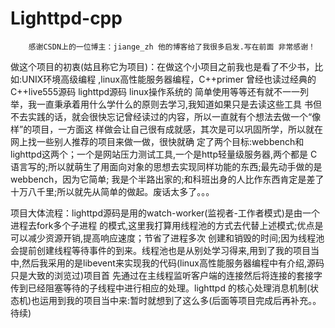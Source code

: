 # Lighttpd-cpp


        感谢CSDN上的一位博主：jiange_zh 他的博客给了我很多启发.写在前面 非常感谢！ 
        
   做这个项目的初衷(姑且称它为项目)：在做这个小项目之前我也是看了不少书，比如:UNIX环境高级编程 
,linux高性能服务器编程，C++primer 曾经也读过经典的C++live555源码 lighttpd源码 linux操作系统的
简单使用等等还有就不一一列举，我一直秉承着用什么学什么的原则去学习,我知道如果只是去读这些工具
书但不去实践的话，就会很快忘记曾经读过的内容，所以一直就有个想法去做一个“像样”的项目，一方面这
样做会让自己很有成就感，其次是可以巩固所学，所以就在网上找一些别人推荐的项目来做一做，很快就确
定了两个目标:webbench和lighttpd这两个；一个是网站压力测试工具,一个是http轻量级服务器,两个都是
C语言写的;所以就萌生了用面向对象的思想去实现同样功能的东西;最先动手做的是webbench，因为它简单;
我是个半路出家的;和科班出身的人比作东西肯定是差了十万八千里;所以就先从简单的做起。废话太多了。。。


    
   项目大体流程：lighttpd源码是用的watch-worker(监视者-工作者模式)是由一个进程去fork多个子进程
的模式,这里我打算用线程池的方式去代替上述模式;优点是可以减少资源开销,提高响应速度；节省了进程多次
创建和销毁的时间;因为线程池会提前创建线程等待事件的到来。线程池也是从别处学习得来,用到了我的项目当
中,然后我采用的是libevent来实现我的代码(linux高性能服务器编程中有介绍,源码只是大致的浏览过)项目首
先通过在主线程监听客户端的连接然后将连接的套接字传到已经阻塞等待的子线程中进行相应的处理。lighttpd
的核心处理消息机制(状态机)也运用到我的项目当中来:暂时就想到了这么多(后面等项目完成后再补充。。待续)
